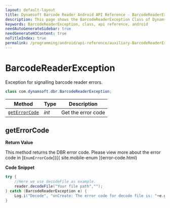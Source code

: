 ```yaml
---
layout: default-layout
title: Dynamsoft Barcode Reader Android API Reference - BarcodeReaderException Class
description: This page shows the BarcodeReaderException Class of Dynamsoft Barcode Reader for Android SDK.
keywords: BarcodeReaderException, class, api reference, android
needAutoGenerateSidebar: true
needGenerateH3Content: true
noTitleIndex: true
permalink: /programming/android/api-reference/auxiliary-BarcodeReaderException.html
---
```



# BarcodeReaderException

Exception for signalling barcode reader errors.

```java
class com.dynamsoft.dbr.BarcodeReaderException;
```

| Method | Type | Description |
|--------|------|-------------|
| [`getErrorCode`](#geterrorcode)| *int* | Get the error code |

## getErrorCode

**Return Value**

This method returns the DBR error code. Please view more about the error code in [`EnumErrorCode`]({{ site.mobile-enum }}error-code.html)

**Code Snippet**

```java
try {
    //Here we use decodeFile as example.
    reader.decodeFile("Your file path","");
} catch (BarcodeReaderException e) {
    Log.i("Decode", "onCreate: The error code for decode file is: "+e.getErrorCode());
}
```
